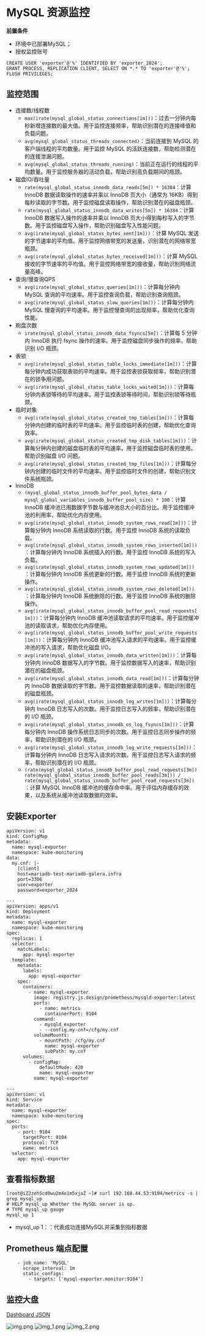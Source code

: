 # MySQL 资源监控

**前置条件**
- 环境中已部署MySQL；
- 授权监控账号
``` 
CREATE USER 'exporter'@'%' IDENTIFIED BY 'exporter_2024';
GRANT PROCESS, REPLICATION CLIENT, SELECT ON *.* TO 'exporter'@'%';
FLUSH PRIVILEGES;
```
## 监控范围
- 连接数/线程数
  - `max(irate(mysql_global_status_connections[1m]))`：过去一分钟内每秒新增连接数的最大值。用于监控连接频率，帮助识别潜在的连接峰值和负载问题。
  - `avg(mysql_global_status_threads_connected)`：当前连接到 MySQL 的客户端线程的平均数量。用于监控 MySQL 的活跃连接数，帮助检测潜在的连接泄漏问题。
  - `avg(mysql_global_status_threads_running)`：当前正在运行的线程的平均数量。用于监控服务器的活动负载，帮助识别高负载期间的瓶颈。
- 磁盘IO/吞吐量
  - `rate(mysql_global_status_innodb_data_reads[5m]) * 16384`：计算 InnoDB 数据读取操作的速率并乘以 InnoDB 页大小（通常为 16KB）得到每秒读取的字节数。用于监控磁盘读取操作，帮助识别潜在的磁盘瓶颈。
  - `rate(mysql_global_status_innodb_data_writes[5m]) * 16384`：计算 InnoDB 数据写入操作的速率并乘以 InnoDB 页大小得到每秒写入的字节数。用于监控磁盘写入操作，帮助识别磁盘写入性能问题。
  - `avg(irate(mysql_global_status_bytes_sent[1m]))`：计算 MySQL 发送的字节速率的平均值。用于监控网络带宽的发送量，识别潜在的网络带宽瓶颈。
  - `avg(irate(mysql_global_status_bytes_received[1m]))`：计算 MySQL 接收的字节速率的平均值。用于监控网络带宽的接收量，帮助识别网络流量高峰。
- 查询/慢查询QPS
  - `avg(irate(mysql_global_status_queries[1m]))`：计算每分钟内 MySQL 查询的平均速率。用于监控查询负载，帮助识别查询瓶颈。
  - `avg(irate(mysql_global_status_slow_queries[1m]))`：计算每分钟内 MySQL 慢查询的平均速率。用于监控慢查询的出现频率，帮助优化查询性能。
- 刷盘次数
  - `irate(mysql_global_status_innodb_data_fsyncs[5m])`：计算每 5 分钟内 InnoDB 执行 fsync 操作的速率。用于监控磁盘同步操作的频率，帮助识别 I/O 瓶颈。
- 表锁
  - `avg(irate(mysql_global_status_table_locks_immediate[1m]))`：计算每分钟内成功获取表锁的平均速率。用于监控表锁获取频率，帮助识别潜在的锁争用问题。
  - `avg(irate(mysql_global_status_table_locks_waited[1m]))`：计算每分钟内表锁等待的平均速率。用于监控表锁等待时间，帮助识别锁等待瓶颈。
- 临时对象
  - `avg(irate(mysql_global_status_created_tmp_tables[1m]))`：计算每分钟内创建的临时表的平均速率。用于监控临时表的创建，帮助优化查询效率。
  - `avg(irate(mysql_global_status_created_tmp_disk_tables[1m]))`：计算每分钟内创建的磁盘临时表的平均速率。用于监控磁盘临时表的使用，帮助识别磁盘 I/O 问题。
  - `avg(irate(mysql_global_status_created_tmp_files[1m]))`：计算每分钟内创建的临时文件的平均速率。用于监控临时文件的创建，帮助识别文件系统瓶颈。
- InnoDB
  - `(mysql_global_status_innodb_buffer_pool_bytes_data / mysql_global_variables_innodb_buffer_pool_size) * 100`：计算 InnoDB 缓冲池已用数据字节数与缓冲池总大小的百分比。用于监控缓冲池的利用率，帮助优化内存使用。
  - `avg(irate(mysql_global_status_innodb_system_rows_read[1m]))`：计算每分钟内 InnoDB 系统读取的行数。用于监控 InnoDB 系统的读取负载。
  - `avg(irate(mysql_global_status_innodb_system_rows_inserted[1m]))`：计算每分钟内 InnoDB 系统插入的行数。用于监控 InnoDB 系统的写入负载。
  - `avg(irate(mysql_global_status_innodb_system_rows_updated[1m]))`：计算每分钟内 InnoDB 系统更新的行数。用于监控 InnoDB 系统的更新操作。
  - `avg(irate(mysql_global_status_innodb_system_rows_deleted[1m]))`：计算每分钟内 InnoDB 系统删除的行数。用于监控 InnoDB 系统的删除操作。
  - `avg(irate(mysql_global_status_innodb_buffer_pool_read_requests[1m]))`：计算每分钟内 InnoDB 缓冲池读取请求的平均速率。用于监控缓冲池的读取请求，帮助优化内存使用。
  - `avg(irate(mysql_global_status_innodb_buffer_pool_write_requests[1m]))`：计算每分钟内 InnoDB 缓冲池写入请求的平均速率。用于监控缓冲池的写入请求，帮助优化磁盘 I/O。
  - `avg(irate(mysql_global_status_innodb_data_written[1m]))`：计算每分钟内 InnoDB 数据写入的字节数。用于监控数据写入的速率，帮助识别潜在的磁盘瓶颈。
  - `avg(irate(mysql_global_status_innodb_data_read[1m]))`：计算每分钟内 InnoDB 数据读取的字节数。用于监控数据读取的速率，帮助识别潜在的磁盘瓶颈。
  - `avg(irate(mysql_global_status_innodb_log_writes[1m]))`：计算每分钟内 InnoDB 日志写入的次数。用于监控日志写入的频率，帮助识别潜在的 I/O 瓶颈。
  - `avg(irate(mysql_global_status_innodb_os_log_fsyncs[1m]))`：计算每分钟内 InnoDB 操作系统日志同步的次数。用于监控日志同步操作的频率，帮助识别潜在的 I/O 瓶颈。
  - `avg(irate(mysql_global_status_innodb_log_write_requests[1m]))`：计算每分钟内 InnoDB 日志写入请求的次数。用于监控日志写入请求的频率，帮助识别潜在的 I/O 瓶颈。
  - `(rate(mysql_global_status_innodb_buffer_pool_read_requests[3m]) rate(mysql_global_status_innodb_buffer_pool_reads[3m]))
  /
  rate(mysql_global_status_innodb_buffer_pool_read_requests[3m])
  `：计算 MySQL InnoDB 缓冲池的缓存命中率。用于评估内存缓存的效果，以及系统从缓冲池读取数据的效率。


## 安装Exporter
``` 
apiVersion: v1
kind: ConfigMap
metadata:
  name: mysql-exporter
  namespace: kube-monitoring
data:
  my.cnf: |-
    [client]
    host=mariadb-test-mariadb-galera.infra
    port=3306
    user=exporter
    password=exporter_2024

---
apiVersion: apps/v1
kind: Deployment
metadata:
  name: mysql-exporter
  namespace: kube-monitoring
spec:
  replicas: 1
  selector:
    matchLabels:
      app: mysql-exporter
  template:
    metadata:
      labels:
        app: mysql-exporter
    spec:
      containers:
        - name: mysql-exporter
          image: registry.js.design/prometheus/mysqld-exporter:latest
          ports:
            - name: metrics
              containerPort: 9104
          command:
            - mysqld_exporter
            - --config.my-cnf=/cfg/my.cnf
          volumeMounts:
            - mountPath: /cfg/my.cnf
              name: mysql-exporter
              subPath: my.cnf
      volumes:
        - configMap:
            defaultMode: 420
            name: mysql-exporter
          name: mysql-exporter

---
apiVersion: v1
kind: Service
metadata:
  name: mysql-exporter
  namespace: kube-monitoring
spec:
  ports:
    - port: 9104
      targetPort: 9104
      protocol: TCP
      name: metrics
  selector:
    app: mysql-exporter
```

## 查看指标数据
``` 
[root@iZ2zeh5cd0wu2m4o1m5xjaZ ~]# curl 192.168.44.53:9104/metrics -s | grep mysql_up
# HELP mysql_up Whether the MySQL server is up.
# TYPE mysql_up gauge
mysql_up 1
```
- mysql_up 1：：代表成功连接MySQL并采集到指标数据

## Prometheus 端点配置
``` 
    - job_name: 'MySQL'
      scrape_interval: 1m
      static_configs:
        - targets: ['mysql-exporter.monitor:9104']
```

## 监控大盘

[Dashboard JSON](../Dashboard/mysql.json)

![img.png](img/mysql-img.png)
![img_1.png](img/mysql-img_1.png)
![img_2.png](img/mysql-img_2.png)